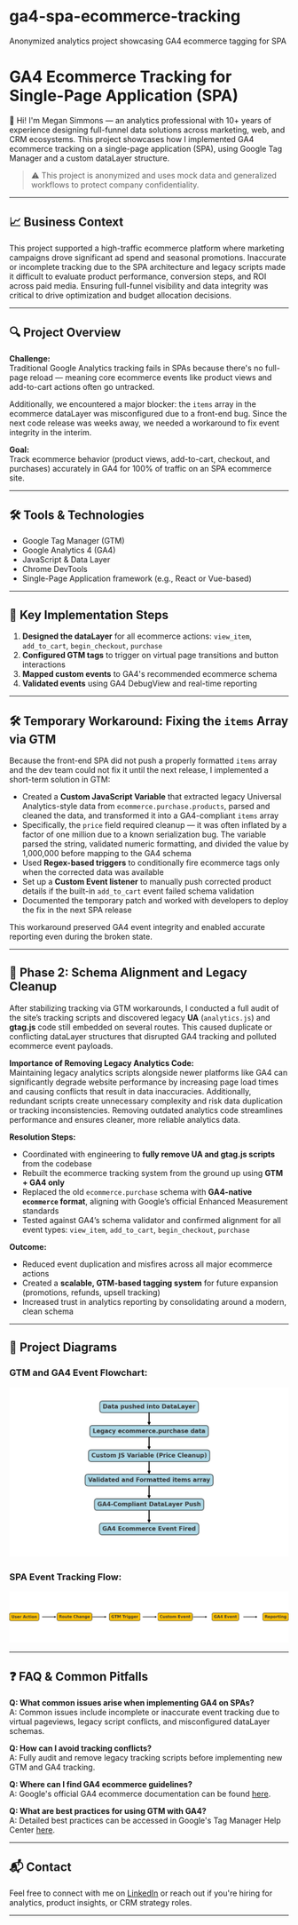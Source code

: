 # ga4-spa-ecommerce-tracking
Anonymized analytics project showcasing GA4 ecommerce tagging for SPA

# GA4 Ecommerce Tracking for Single-Page Application (SPA)

👋 Hi! I'm Megan Simmons — an analytics professional with 10+ years of experience designing full-funnel data solutions across marketing, web, and CRM ecosystems. This project showcases how I implemented GA4 ecommerce tracking on a single-page application (SPA), using Google Tag Manager and a custom dataLayer structure.

> ⚠️ This project is anonymized and uses mock data and generalized workflows to protect company confidentiality.

---

## 📈 Business Context

This project supported a high-traffic ecommerce platform where marketing campaigns drove significant ad spend and seasonal promotions. Inaccurate or incomplete tracking due to the SPA architecture and legacy scripts made it difficult to evaluate product performance, conversion steps, and ROI across paid media. Ensuring full-funnel visibility and data integrity was critical to drive optimization and budget allocation decisions.

---

## 🔍 Project Overview

**Challenge:**  
Traditional Google Analytics tracking fails in SPAs because there's no full-page reload — meaning core ecommerce events like product views and add-to-cart actions often go untracked.

Additionally, we encountered a major blocker: the `items` array in the ecommerce dataLayer was misconfigured due to a front-end bug. Since the next code release was weeks away, we needed a workaround to fix event integrity in the interim.

**Goal:**  
Track ecommerce behavior (product views, add-to-cart, checkout, and purchases) accurately in GA4 for 100% of traffic on an SPA ecommerce site.

---

## 🛠️ Tools & Technologies

- Google Tag Manager (GTM)
- Google Analytics 4 (GA4)
- JavaScript & Data Layer
- Chrome DevTools
- Single-Page Application framework (e.g., React or Vue-based)

---

## 🔧 Key Implementation Steps

1. **Designed the dataLayer** for all ecommerce actions: `view_item`, `add_to_cart`, `begin_checkout`, `purchase`
2. **Configured GTM tags** to trigger on virtual page transitions and button interactions
3. **Mapped custom events** to GA4's recommended ecommerce schema
4. **Validated events** using GA4 DebugView and real-time reporting

---

## 🛠 Temporary Workaround: Fixing the `items` Array via GTM

Because the front-end SPA did not push a properly formatted `items` array and the dev team could not fix it until the next release, I implemented a short-term solution in GTM:

- Created a **Custom JavaScript Variable** that extracted legacy Universal Analytics-style data from `ecommerce.purchase.products`, parsed and cleaned the data, and transformed it into a GA4-compliant `items` array
- Specifically, the `price` field required cleanup — it was often inflated by a factor of one million due to a known serialization bug. The variable parsed the string, validated numeric formatting, and divided the value by 1,000,000 before mapping to the GA4 schema
- Used **Regex-based triggers** to conditionally fire ecommerce tags only when the corrected data was available
- Set up a **Custom Event listener** to manually push corrected product details if the built-in `add_to_cart` event failed schema validation
- Documented the temporary patch and worked with developers to deploy the fix in the next SPA release

This workaround preserved GA4 event integrity and enabled accurate reporting even during the broken state.

---

## 🔄 Phase 2: Schema Alignment and Legacy Cleanup

After stabilizing tracking via GTM workarounds, I conducted a full audit of the site’s tracking scripts and discovered legacy **UA** (`analytics.js`) and **gtag.js** code still embedded on several routes. This caused duplicate or conflicting dataLayer structures that disrupted GA4 tracking and polluted ecommerce event payloads.

**Importance of Removing Legacy Analytics Code:**  
Maintaining legacy analytics scripts alongside newer platforms like GA4 can significantly degrade website performance by increasing page load times and causing conflicts that result in data inaccuracies. Additionally, redundant scripts create unnecessary complexity and risk data duplication or tracking inconsistencies. Removing outdated analytics code streamlines performance and ensures cleaner, more reliable analytics data.

**Resolution Steps:**
- Coordinated with engineering to **fully remove UA and gtag.js scripts** from the codebase
- Rebuilt the ecommerce tracking system from the ground up using **GTM + GA4 only**
- Replaced the old `ecommerce.purchase` schema with **GA4-native `ecommerce` format**, aligning with Google’s official Enhanced Measurement standards
- Tested against GA4’s schema validator and confirmed alignment for all event types: `view_item`, `add_to_cart`, `begin_checkout`, `purchase`

**Outcome:**
- Reduced event duplication and misfires across all major ecommerce actions
- Created a **scalable, GTM-based tagging system** for future expansion (promotions, refunds, upsell tracking)
- Increased trust in analytics reporting by consolidating around a modern, clean schema

---

## 📸 Project Diagrams

### GTM and GA4 Event Flowchart:
![GTM and GA4 Event Flowchart](images/ecommerce_flowchart.png)

### SPA Event Tracking Flow:
![SPA Event Tracking Flow](images/event_tracking_flowchart.png)

---

## ❓ FAQ & Common Pitfalls

**Q: What common issues arise when implementing GA4 on SPAs?**  
A: Common issues include incomplete or inaccurate event tracking due to virtual pageviews, legacy script conflicts, and misconfigured dataLayer schemas.

**Q: How can I avoid tracking conflicts?**  
A: Fully audit and remove legacy tracking scripts before implementing new GTM and GA4 tracking.

**Q: Where can I find GA4 ecommerce guidelines?**  
A: Google's official GA4 ecommerce documentation can be found [here](https://support.google.com/analytics/answer/9268036?hl=en).

**Q: What are best practices for using GTM with GA4?**  
A: Detailed best practices can be accessed in Google's Tag Manager Help Center [here](https://support.google.com/tagmanager/answer/6102821?hl=en).

---

## 📬 Contact

Feel free to connect with me on [LinkedIn](https://www.linkedin.com/in/iheartscience) or reach out if you're hiring for analytics, product insights, or CRM strategy roles.

---
